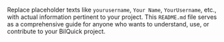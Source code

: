 
Replace placeholder texts like `yourusername`, `Your Name`, `YourUsername`, etc., with actual information pertinent to your project. This `README.md` file serves as a comprehensive guide for anyone who wants to understand, use, or contribute to your BilQuick project.
